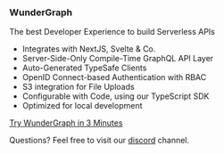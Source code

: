 ### WunderGraph

The best Developer Experience to build Serverless APIs

- Integrates with NextJS, Svelte & Co.
- Server-Side-Only Compile-Time GraphQL API Layer
- Auto-Generated TypeSafe Clients
- OpenID Connect-based Authentication with RBAC
- S3 integration for File Uploads
- Configurable with Code, using our TypeScript SDK
- Optimized for local development

[Try WunderGraph in 3 Minutes](https://wundergraph.com/docs/guides/getting_started/quickstart)

Questions? Feel free to visit our [discord](https://discord.gg/Jjmc8TC) channel.